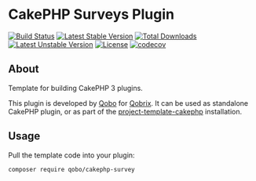 CakePHP Surveys Plugin
=======================

[![Build Status](https://travis-ci.org/QoboLtd/cakephp-survey.svg?branch=master)](https://travis-ci.org/QoboLtd/cakephp-survey)
[![Latest Stable Version](https://poser.pugx.org/qobo/cakephp-survey/v/stable)](https://packagist.org/packages/qobo/cakephp-survey)
[![Total Downloads](https://poser.pugx.org/qobo/cakephp-survey/downloads)](https://packagist.org/packages/qobo/cakephp-survey)
[![Latest Unstable Version](https://poser.pugx.org/qobo/cakephp-survey/v/unstable)](https://packagist.org/packages/qobo/cakephp-survey)
[![License](https://poser.pugx.org/qobo/cakephp-survey/license)](https://packagist.org/packages/qobo/cakephp-survey)
[![codecov](https://codecov.io/gh/QoboLtd/cakephp-survey/branch/master/graph/badge.svg)](https://codecov.io/gh/QoboLtd/cakephp-survey)


About
-----

Template for building CakePHP 3 plugins.

This plugin is developed by [Qobo](https://www.qobo.biz) for [Qobrix](https://qobrix.com).  It can be used as standalone CakePHP plugin, or as part of the [project-template-cakephp](https://github.com/QoboLtd/project-template-cakephp) installation.

Usage
-----

Pull the template code into your plugin:

```
composer require qobo/cakephp-survey
```


